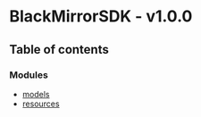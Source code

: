 # BlackMirrorSDK - v1.0.0

## Table of contents

### Modules

- [models](../wiki/models)
- [resources](../wiki/resources)
